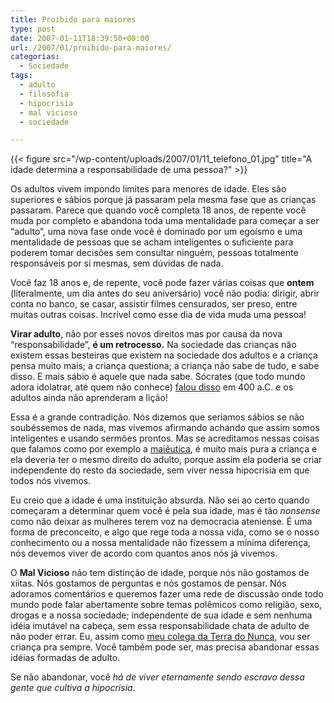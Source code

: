 ```yaml
---
title: Proibido para maiores
type: post
date: 2007-01-11T18:39:50+00:00
url: /2007/01/proibido-para-maiores/
categorias:
  - Sociedade
tags:
  - adulto
  - filosofia
  - hipocrisia
  - mal vicioso
  - sociedade

---
```

{{< figure src="/wp-content/uploads/2007/01/11_telefono_01.jpg" title="A idade determina a responsabilidade de uma pessoa?" >}}

Os adultos vivem impondo limites para menores de idade. Eles são superiores e sábios porque já passaram pela mesma fase que as crianças passaram. Parece que quando você completa 18 anos, de repente você muda por completo e abandona toda uma mentalidade para começar a ser “adulto”, uma nova fase onde você é dominado por um egoísmo e uma mentalidade de pessoas que se acham inteligentes o suficiente para poderem tomar decisões sem consultar ninguém, pessoas totalmente responsáveis por si mesmas, sem dúvidas de nada.

Você faz 18 anos e, de repente, você pode fazer várias coisas que **ontem** (literalmente, um dia antes do seu aniversário) você não podia: dirigir, abrir conta no banco, se casar, assistir filmes censurados, ser preso, entre muitas outras coisas. Incrível como esse dia de vida muda uma pessoa!

**Virar adulto**, não por esses novos direitos mas por causa da nova “responsabilidade”, **é um retrocesso.** Na sociedade das crianças não existem essas besteiras que existem na sociedade dos adultos e a criança pensa muito mais; a criança questiona; a criança não sabe de tudo, e sabe disso. E mais sábio é aquele que nada sabe. Sócrates (que todo mundo adora idolatrar, até quem não conhece) [falou disso][1] em 400 a.C. e os adultos ainda não aprenderam a lição!

Essa é a grande contradição. Nós dizemos que seríamos sábios se não soubéssemos de nada, mas vivemos afirmando achando que assim somos inteligentes e usando sermões prontos. Mas se acreditamos nessas coisas que falamos como por exemplo a [maiêutica][1], é muito mais pura a criança e ela deveria ter o mesmo direito do adulto, porque assim ela poderia se criar independente do resto da sociedade, sem viver nessa hipocrisia em que todos nós vivemos.

Eu creio que a idade é uma instituição absurda. Não sei ao certo quando começaram a determinar quem você é pela sua idade, mas é tão _nonsense_ como não deixar as mulheres terem voz na democracia ateniense. É uma forma de preconceito, e algo que rege toda a nossa vida, como se o nosso conhecimento ou a nossa mentalidade não fizessem a mínima diferença, nós devemos viver de acordo com quantos anos nós já vivemos.

O **Mal Vicioso** não tem distinção de idade, porque nós não gostamos de xiitas. Nós gostamos de perguntas e nós gostamos de pensar. Nós adoramos comentários e queremos fazer uma rede de discussão onde todo mundo pode falar abertamente sobre temas polêmicos como religião, sexo, drogas e a nossa sociedade; independente de sua idade e sem nenhuma idéia imutável na cabeça, sem essa responsabilidade chata de adulto de não poder errar. Eu, assim como [meu colega da Terra do Nunca][2], vou ser criança pra sempre. Você também pode ser, mas precisa abandonar essas idéias formadas de adulto.

Se não abandonar, você _há de viver eternamente sendo escravo dessa gente que cultiva a hipocrisia_.

 [1]: /2006/12/maieutica/
 [2]: http://pt.wikipedia.org/wiki/Peter_Pan

